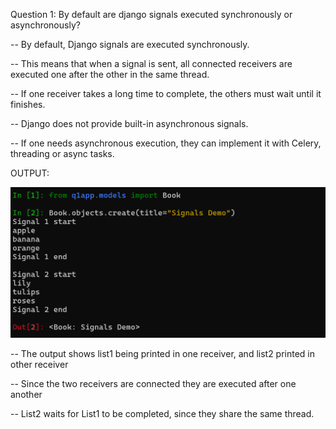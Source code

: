 Question 1: By default are django signals executed synchronously or asynchronously?

-- By default, Django signals are executed synchronously. 

-- This means that when a signal is sent, all connected receivers are executed one after the other in the same thread. 

-- If one receiver takes a long time to complete, the others must wait until it finishes.

-- Django does not provide built-in asynchronous signals. 

-- If one needs asynchronous execution, they can implement it with Celery, threading or async tasks.


OUTPUT:

![Output Q1](https://raw.githubusercontent.com/devi1262005/AccuKnox_Django-Trainee/093d9ae77fac90f267f225451992d06258e77f11/images/Output-Q1.png)


-- The output shows list1 being printed in one receiver, and list2 printed in other receiver

-- Since the two receivers are connected they are executed after one another

-- List2 waits for List1 to be completed, since they share the same thread.
